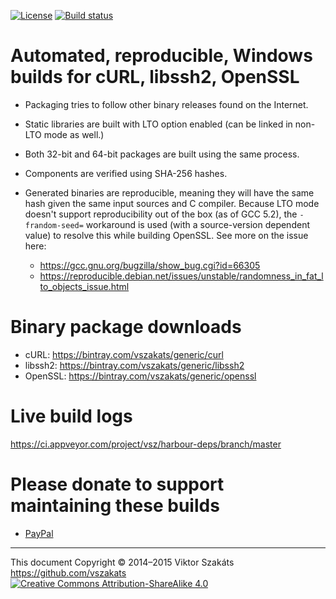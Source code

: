[![License](https://img.shields.io/badge/license-MIT-blue.svg)](LICENSE.txt)
[![Build status](https://ci.appveyor.com/api/projects/status/4bx4006pge6jbqch/branch/master?svg=true)](https://ci.appveyor.com/project/vsz/harbour-deps/branch/master)

# Automated, reproducible, Windows builds for cURL, libssh2, OpenSSL

  - Packaging tries to follow other binary releases found on the Internet.
  - Static libraries are built with LTO option enabled (can be linked in non-LTO mode as well.)
  - Both 32-bit and 64-bit packages are built using the same process.
  - Components are verified using SHA-256 hashes.
  - Generated binaries are reproducible, meaning they will have the same
    hash given the same input sources and C compiler. Because LTO mode
    doesn't support reproducibility out of the box (as of GCC 5.2), the
    `-frandom-seed=` workaround is used (with a source-version dependent value) 
    to resolve this while building OpenSSL. See more on the issue here:

       * <https://gcc.gnu.org/bugzilla/show_bug.cgi?id=66305>
       * <https://reproducible.debian.net/issues/unstable/randomness_in_fat_lto_objects_issue.html>

# Binary package downloads

  * cURL: <https://bintray.com/vszakats/generic/curl>
  * libssh2: <https://bintray.com/vszakats/generic/libssh2>
  * OpenSSL: <https://bintray.com/vszakats/generic/openssl>

# Live build logs

  <https://ci.appveyor.com/project/vsz/harbour-deps/branch/master>

# Please donate to support maintaining these builds

  - [PayPal](https://www.paypal.com/cgi-bin/webscr?cmd=_s-xclick&hosted_button_id=BPSZQYKXMQJYG)

---
This document Copyright &copy;&nbsp;2014&ndash;2015 Viktor Szakáts <https://github.com/vszakats><br />
[![Creative Commons Attribution-ShareAlike 4.0](https://rawgit.com/cc-icons/cc-icons/master/fonts/cc-icons-svg/small.by-sa.svg)](https://creativecommons.org/licenses/by-sa/4.0/)
